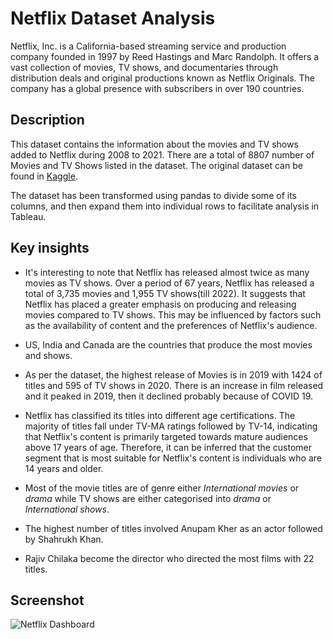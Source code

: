 
# Netflix Dataset Analysis

Netflix, Inc. is a California-based streaming service and production company founded in 1997 by Reed Hastings and Marc Randolph. It offers a vast collection of movies, TV shows, and documentaries through distribution deals and original productions known as Netflix Originals. The company has a global presence with subscribers in over 190 countries.


## Description

This dataset contains the information about the movies and TV shows added to Netflix during 2008 to 2021. There are a total of 8807 number of Movies and TV Shows listed in the dataset. The original dataset can be found in [Kaggle](https://www.kaggle.com/datasets/shivamb/netflix-shows/download?datasetVersionNumber=5).

The dataset has been transformed using pandas to divide some of its columns, and then expand them into individual rows to facilitate analysis in Tableau.
## Key insights

* It's interesting to note that Netflix has released almost twice as many movies as TV shows. Over a period of 67 years, Netflix has released a total of 3,735 movies and 1,955 TV shows(till 2022). It suggests that Netflix has placed a greater emphasis on producing and releasing movies compared to TV shows. This may be influenced by factors such as the availability of content and the preferences of Netflix's audience.

* US, India and Canada are the countries that produce the most movies and shows.

* As per the dataset, the highest release of Movies is in 2019 with 1424 of titles and 595 of TV shows in 2020. There is an increase in film released and it peaked in 2019, then it declined probably because of COVID 19.

* Netflix has classified its titles into different age certifications. The majority of titles fall under TV-MA ratings followed by TV-14, indicating that Netflix's content is primarily targeted towards mature audiences above 17 years of age. Therefore, it can be inferred that the customer segment that is most suitable for Netflix's content is individuals who are 14 years and older.

* Most of the movie titles are of genre either *International movies* or *drama* while TV shows are either categorised into *drama* or *International shows*.

* The highest number of titles involved Anupam Kher as an actor followed by Shahrukh Khan.

* Rajiv Chilaka become the director who directed the most films with 22 titles.

## Screenshot

![Netflix Dashboard](https://user-images.githubusercontent.com/90838725/226974218-f0eabc61-6102-4263-ad5f-06e5ce100044.png)
